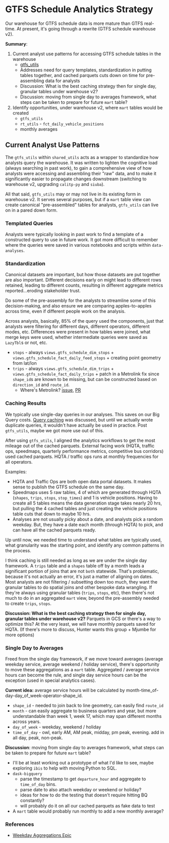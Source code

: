# GTFS Schedule Analytics Strategy

Our warehouse for GTFS schedule data is more mature than GTFS real-time. At present, it's going through a rewrite (GTFS schedule warehouse v2). 

**Summary**:
1. Current analyst use patterns for accessing GTFS schedule tables in the warehouse
    * [gtfs_utils](https://github.com/cal-itp/data-analyses/blob/main/_shared_utils/shared_utils/gtfs_utils.py)
    * Addresses need for query templates, standardization in putting tables together, and cached parquets cuts down on time for pre-assembling data for analysts
    * Discussion: What is the best caching strategy then for single day, granular tables under warehouse v2?
    * Discussion: moving from single day to averages framework, what steps can be taken to prepare for future `mart` table?
1. Identify opportunities, under warehouse v2, where `mart` tables would be created
    * `gtfs_utils`
    * `rt_utils` - `fct_daily_vehicle_positions`
    * monthly averages
    
    
## Current Analyst Use Patterns

The `gtfs_utils` within `shared_utils` acts as a wrapper to standardize how analysts query the warehouse. It was written to lighten the cognitive load (always searching in past work), to gain a comprehensive view of how analysts were accessing and assembling their "raw" data, and to make it significantly easier to propagate changes downstream (switching to warehouse v2, upgrading `calitp-py` and `siuba`).

All that said, `gtfs_utils` may or may not live in its existing form in warehouse v2. It serves several purposes, but if a `mart` table view can create canonical "pre-assembled" tables for analysts, `gtfs_utils` can live on in a pared down form.  


### Templated Queries

Analysts were typically looking in past work to find a template of a constructed query to use in future work. It got more difficult to remember where the queries were saved in various notebooks and scripts within `data-analyses`. 

### Standardization 

Canonical datasets are important, but how those datasets are put together are also important. Different decisions early on might lead to different rows retained, leading to different counts, resulting in different aggregate metrics reported...eroding stakeholder trust. 

Do some of the pre-assembly for the analysts to streamline some of this decision-making, and also ensure we are comparing apples-to-apples across time, even if different people work on the analysis.

Across analysts, basically, 85% of the query used the components, just that analysts were filtering for different days, different operators, different modes, etc. Differences were present in how tables were joined, what merge keys were used, whether intermediate queries were saved as `LazyTbl`s or not, etc. 

* `stops` - always `views.gtfs_schedule_dim_stops` + `views.gtfs_schedule_fact_daily_feed_stops` + creating point geometry from lat/lon
* `trips` - always `views.gtfs_schedule_dim_trips` + `views.gtfs_schedule_fact_daily_trips` + patch in a Metrolink fix since `shape_id`s are known to be missing, but can be constructed based on `direction_id` and `route_id`.
    * Where's Metrolink? [issue](https://github.com/cal-itp/data-analyses/issues/289), [PR](https://github.com/cal-itp/data-analyses/pull/290)

### Caching Results

We typically use single-day queries in our analyses. This saves on our Big Query costs. [Query caching](https://cal-itp.slack.com/archives/C01FNDG1ZPA/p1660577985253819?thread_ts=1660059469.106639&cid=C01FNDG1ZPA) was discussed, but until we actually wrote duplicate queries, it wouldn't have actually be used in practice. Post `gtfs_utils`, maybe we got more use out of this.

After using `gtfs_utils`, I aligned the analytics workflows to get the most mileage out of the cached parquets. External facing work (HQTA, traffic ops, speedmaps, quarterly performance metrics, competitive bus corridors) used cached parquets. HQTA / traffic ops runs at monthly frequencies for all operators. 

Examples:
* HQTA and Traffic Ops are both open data portal datasets. It makes sense to publish the GTFS schedule on the same day. 
* Speedmaps uses 5 raw tables, 4 of which are generated through HQTA (`shapes`, `trips`, `stops`, `stop_times`) and 1 is vehicle positions. Having to create all 5 tables means the data generation stage takes nearly 20 hrs, but pulling the 4 cached tables and just creating the vehicle positions table cuts that down to maybe 10 hrs. 
* Analyses are not usually picky about a date, and analysts pick a random weekday. But, they have a date each month (through HQTA) to pick, and can have all the cached parquets ready.

Up until now, we needed  time to understand what tables are typically used, what granularity was the starting point, and identify any common patterns in the process. 

I think caching is still needed as long as we are under the single day framework. A `trips` table and a `shapes` table off by a month leads a significant portion of joins that are not `both` statewide. That's problematic, because it's not actually an error, it's just a matter of aligning on dates. Most analysts are not filtering / subsetting down too much, they want the granular tables to do spatial joins and other bespoke data wrangling. If they're always using granular tables (`trips`, `stops`, etc), then there's not much to do in an aggregated `mart` view, beyond the pre-assembly needed to create `trips`, `stops`. 

**Discussion: What is the best caching strategy then for single day, granular tables under warehouse v2?** Parquets in GCS or there's a way to optimize this? At the very least, we will have monthly parquets saved for HQTA. (If there's more to discuss, Hunter wants this group + Mjumbe for more options)

### Single Day to Averages

Freed from the single day framework, if we move toward averages (average weekday service, average weekend / holiday service), there's opportunity to move these aggregations as a `mart` table. Aggregated / average service hours can become the rule, and single day service hours can be the exception (used in special analytics cases).

**Current idea:** average service hours will be calculated by month-time_of-day-day_of_week-operator-shape_id.

* `shape_id` - needed to join back to line geometry, can easily find `route_id`
* `month` - can easily aggregate to business quarters and year, but more understandable than week 1, week 17, which may span different months across years.
* `day_of_week` - weekday, weekend / holiday 
* `time_of_day` - owl, early AM, AM peak, midday, pm peak, evening. add in all day, peak, non-peak. 

**Discussion**: moving from single day to averages framework, what steps can be taken to prepare for future `mart` table?
* I'll be at least working out a prototype of what I'd like to see, maybe exploring `ibis` to help with moving Python to SQL. 
* `dask-bigquery`
    * parse the timestamp to get `departure_hour` and aggregate to `time_of_day` bins. 
    * parse date to also attach weekday or weekend or holiday?
    * ideas for how to do the testing that doesn't require hitting BQ constantly?
    * will probably do it on all our cached parquets as fake data to test
* A `mart` table would probably run monthly to add a new monthly average?

### References
* [Weekday Aggregations Epic](https://github.com/cal-itp/data-analyses/issues/512)
